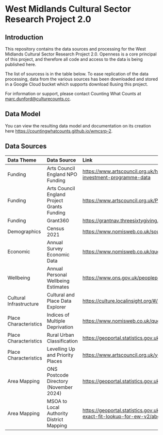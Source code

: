 # West Midlands Cultural Sector Research Project 2.0



## Introduction

This repository contains the data sources and processing for the West Midlands Cultural Sector Research Project 2.0.
Openness is a core principal of this project, and therefore all code and access to the data is being published here.

The list of sourcess is in the table below. To ease replication of the data processing, data from the various sources
has been downloaded and stored in a Google Cloud bucket which supports download ßusing this project.

For information or support, please contact Counting What Counts at marc.dunford@culturecounts.cc.



## Data Model

You can view the resulting data model and documentation on its creation here https://countingwhatcounts.github.io/wmcsrp-2.



## Data Sources

| Data Theme              | Data Source                                 | Link                                                                                                                                       |
| :---------------------- | :------------------------------------------ | :----------------------------------------------------------------------------------------------------------------------------------------- |
| Funding                 | Arts Council England NPO Funding            | https://www.artscouncil.org.uk/how-we-invest-public-money/2023-26-Investment-Programme/2023-26-investment-programme-data                   |
| Funding                 | Arts Council England Project Grants Funding | https://www.artscouncil.org.uk/ProjectGrants/project-grants-data                                                                           |
| Funding                 | Grant360                                    | https://grantnav.threesixtygiving.org/                                                                                                     |
| Demographics            | Census 2021                                 | https://www.nomisweb.co.uk/sources/census_2021_bulk                                                                                        |
| Economic                | Annual Survey Economic Data                 | https://www.nomisweb.co.uk/query/construct/summary.asp?mode=construct&version=0&dataset=17                                                 |
| Wellbeing               | Annual Personal Wellbeing Estimates         | https://www.ons.gov.uk/peoplepopulationandcommunity/wellbeing/datasets/headlineestimatesofpersonalwellbeing                                |
| Cultural Infrastructure | Cultural and Place Data Explorer            | https://culture.localinsight.org/#/map                                                                                                     |
| Place Characteristics   | Indices of Multiple Deprivation             | https://www.nomisweb.co.uk/query/construct/summary.asp?mode=construct&version=0&dataset=17                                                 |
| Place Characteristics   | Rural Urban Classification                  | https://geoportal.statistics.gov.uk/datasets/ons::rural-urban-classification-2011-of-msoas-in-ew/about                                     |
| Place Characteristics   | Levelling Up and Priority Places            | https://www.artscouncil.org.uk/your-area/priority-places-and-levelling-culture-places#t-in-page-nav-3                                      |
| Area Mapping            | ONS Postcode Directory (November 2024)      | https://geoportal.statistics.gov.uk/datasets/b54177d3d7264cd6ad89e74dd9c1391d/about                                                        |
| Area Mapping            | MSOA to Local Authority District Mapping    | https://geoportal.statistics.gov.uk/datasets/ons::msoa-2011-to-msoa-2021-to-local-authority-district-2022-exact-fit-lookup-for-ew-v2/about |
